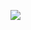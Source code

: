 ![](https://i.giphy.com/media/v1.Y2lkPTc5MGI3NjExZ2h6bm14dTNtczBraXg1YTlxZ3VmcnB3dm5razM5YzY3azQ2N2MwdSZlcD12MV9pbnRlcm5hbF9naWZfYnlfaWQmY3Q9Zw/3ohzdHkYXGiemtvCMM/giphy.gif)
